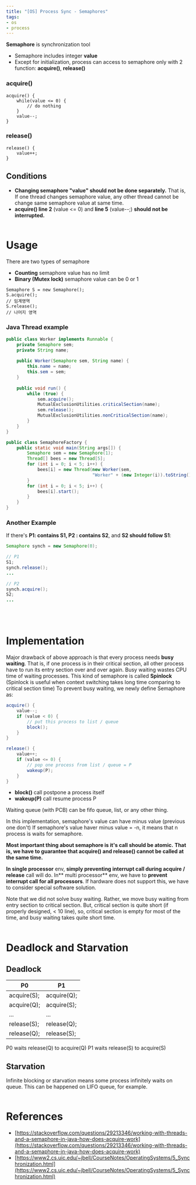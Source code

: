 ```yaml
---
title: "[OS] Process Sync - Semaphores"
tags:
- os
- process
---
```


**Semaphore** is synchronization tool
- Semaphore includes integer **value**
- Except for initialization, process can access to semaphore only with 2 function: **acquire()**, **release()**

### acquire()
```
acquire() {
    while(value <= 0) {
        // do nothing
    }
    value--;
}
```

### release()
```
release() {
    value++;
}
```

## Conditions
- **Changing semaphore "value" should not be done separately.**
That is, If one thread changes semaphore value, any other thread cannot be change same semaphore value at same time.
- **acquire() line 2** (value <= 0) and **line 5** (value--;) **should not be interrupted.**
<br/><br/>

# Usage
There are two types of semaphore
- **Counting**
semaphore value has no limit
- **Binary (Mutex lock)**
semaphore value can be 0 or 1

```
Semaphore S = new Semaphore();
S.acquire();
// 임계영역
S.release();
// 나머지 영역
```

### Java Thread example
```java
public class Worker implements Runnable {
    private Semaphore sem;
    private String name;
    
    public Worker(Semaphore sem, String name) {
        this.name = name;
        this.sem = sem;
    }
    
    public void run() {
        while (true) {
            sem.acquire();
            MutualExclusionUtilities.criticalSection(name);
            sem.release();
            MutualExclusionUtilities.nonCriticalSection(name);
        }
    }
}

public class SemaphoreFactory {
    public static void main(String args[]) {
        Semaphore sem = new Semaphore(1);
        Thread[] bees = new Thread[5];
        for (int i = 0; i < 5; i++) {
            bees[i] = new Thread(new Worker(sem,
                                 "Worker" + (new Integer(i)).toString()));
        }
        for (int i = 0; i < 5; i++) {
            bees[i].start();
        }
    }
}
```

### Another Example
If there's **P1: contains S1, P2 : contains S2**,
and **S2 should follow S1**:
```java
Semaphore synch = new Semaphore(0);

// P1
S1;
synch.release();
...

// P2
synch.acquire();
S2;
...
```
<br/><br/>

# Implementation
Major drawback of above approach is that every process needs **busy waiting**.
That is, if one process is in their critical section, all other process have to run its entry section over and over again.
Busy waiting wastes CPU time of waiting processes.
This kind of semaphore is called **Spinlock**
(Spinlock is useful when context switching takes long time comparing to critical section time)
To prevent busy waiting, we newly define Semaphore as:

```java
acquire() {
    value--;
    if (value < 0) {
        // put this process to list / queue
        block();
    }
}

release() { 
    value++;
    if (value <= 0) {
        // pop one process from list / queue = P
        wakeup(P);
    }
}
```

- **block()** call postpone a process itself
- **wakeup(P)** call resume process P

Waiting queue (with PCB) can be fifo queue, list, or any other thing.

In this implementation, semaphore's value can have minus value (previous one don't)
If semaphore's value haver minus value = -n, it means that n process is waits for semaphore.

**Most important thing about semaphore is it's call should be atomic.**
**That is, we have to guarantee that acquire() and release() cannot be called at the same time.**

**In single processor** env, **simply preventing interrupt call during acquire / release** call will do.
In** multi processor** env, we have to **prevent interrupt call for all processors**. If hardware does not support this, we have to consider special software solution.

Note that we did not solve busy waiting.
Rather, we move busy waiting from entry section to critical section.
But, critical section is quite short (if properly designed, < 10 line), so, critical section is empty for most of the time, and busy waiting takes quite short time.
<br/><br/>

# Deadlock and Starvation
## Deadlock


| P0 | P1 |
| -------- | -------- |
| acquire(S);  | acquire(Q);|
| acquire(Q);  | acquire(S);| 
| ... |...|
| release(S);  | release(Q);|
| release(Q);  | release(S);|

P0 waits release(Q) to acquire(Q)
P1 waits release(S) to acquire(S)
<br/>

## Starvation
Infinite blocking or starvation means some process infinitely waits on queue. This can be happened on LIFO queue, for example.
<br/><br/>


# References
- [https://stackoverflow.com/questions/29213346/working-with-threads-and-a-semaphore-in-java-how-does-acquire-work](https://stackoverflow.com/questions/29213346/working-with-threads-and-a-semaphore-in-java-how-does-acquire-work)
- [https://www2.cs.uic.edu/~jbell/CourseNotes/OperatingSystems/5_Synchronization.html](https://www2.cs.uic.edu/~jbell/CourseNotes/OperatingSystems/5_Synchronization.html)
